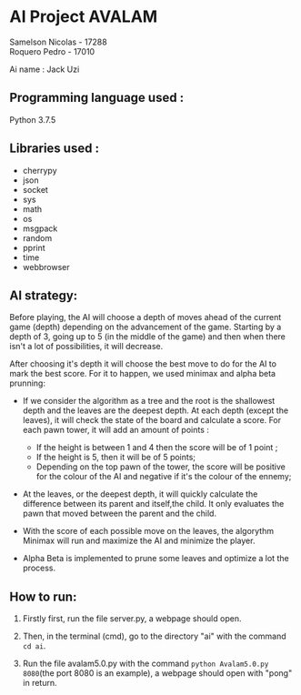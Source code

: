 # AI Project AVALAM

Samelson Nicolas - 17288  
Roquero Pedro - 17010  

Ai name : Jack Uzi

## Programming language used :

Python 3.7.5

## Libraries used :

* cherrypy
* json
* socket
* sys
* math 
* os
* msgpack
* random 
* pprint
* time
* webbrowser

## AI strategy:

Before playing, the AI will choose a depth of moves ahead of the current game (depth) 
depending on the advancement of the game. Starting by a depth of 3, going up to 5 (in the middle of the game)
and then when there isn't a lot of possibilities, it will decrease.

After choosing it's depth it will choose the best move to do for the AI to mark the best score.
For it to happen, we used minimax and alpha beta prunning:

- If we consider the algorithm as a tree and the root is the shallowest depth and the leaves are the deepest depth.
At each depth (except the leaves), it will check the state of the board and
calculate a score. For each pawn tower, it will add an amount of points :  
  -  If the height is between 1 and 4 then the score will be of 1 point ;
  -  If the height is 5, then it will be of 5 points;
  -  Depending on the top pawn of the tower, the score will be positive for the colour of the AI and negative if it's the colour of the ennemy;  
   

- At the leaves, or the deepest depth, it will quickly calculate the difference between its parent and itself,the child. It only evaluates the pawn that moved between the parent and the child.

- With the score of each possible move on the leaves, the algorythm Minimax will run and 
maximize the AI and minimize the player. 

- Alpha Beta is implemented to prune some leaves and 
optimize a lot the process.

## How to run:

1. Firstly first, run the file server.py, a webpage should open.

1. Then, in the terminal (cmd), go to the directory "ai" with the command `cd ai`.

1. Run the file avalam5.0.py with the command `python Avalam5.0.py 8080`(the port 8080 is an example), a webpage should open with "pong" in return.
